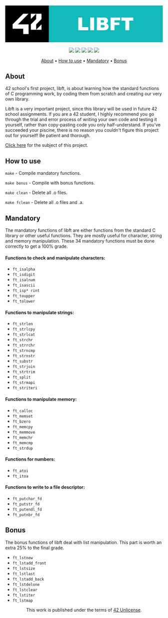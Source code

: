 <p align="center">
  <img src="https://github.com/jotavare/libft/blob/master/subject/42_libft_banner.png">
</p>

<p align="center">
	<img src="https://img.shields.io/badge/status-finished-success" />
	<img src="https://img.shields.io/badge/evaluated-22%20%2F%2012%20%2F%202022-success" />
	<img src="https://img.shields.io/badge/score-125%20%2F%20100-success" />
	<img src="https://img.shields.io/github/languages/top/jotavare/libft" />
	<img src="https://img.shields.io/github/last-commit/jotavare/libft" />
</p>

<p align="center">
	<a href="#about">About</a> •
	<a href="#how-to-use">How to use</a> •
	<a href="#mandatory">Mandatory</a> •
	<a href="#bonus">Bonus</a>
</p>

## About
42 school's first project, libft, is about learning how the standard functions of C programming work, by coding them from scratch and creating our very own library.

Libft is a very important project, since this library will be used in future 42 school assignments. If you are a 42 student, I highly recommend you go through the trial and error process of writing your own code and testing it yourself, rather than copy-pasting code you only half-understand. If you've succeeded your piscine, there is no reason you couldn't figure this project out for yourself! Be patient and thorough.

<a href="https://github.com/jotavare/libft/blob/master/subject/en_subject_libft.pdf">Click here</a> for the subject of this project.

## How to use
``make`` - Compile mandatory functions.

``make bonus`` - Compile with bonus functions.

``make clean`` - Delete all .o files.

``make fclean`` - Delete all .o files and .a.

## Mandatory
The mandatory functions of libft are either functions from the standard C library or other useful functions. They are mostly useful for character, string and memory manipulation. These 34 mandatory functions must be done correctly to get a 100% grade.

#### Functions to check and manipulate characters:

* ``ft_isalpha``
* ``ft_isdigit``
* ``ft_isalnum``
* ``ft_isascii``
* ``ft_isp* rint``
* ``ft_toupper``
* ``ft_tolower``

#### Functions to manipulate strings:

* ``ft_strlen``
* ``ft_strlcpy``
* ``ft_strlcat``
* ``ft_strchr``
* ``ft_strrchr``
* ``ft_strncmp``
* ``ft_strnstr``
* ``ft_substr``
* ``ft_strjoin``
* ``ft_strtrim``
* ``ft_split``
* ``ft_strmapi``
* ``ft_striteri``

#### Functions to manipulate memory:

* ``ft_calloc``
* ``ft_memset``
* ``ft_bzero``
* ``ft_memcpy``
* ``ft_memmove``
* ``ft_memchr``
* ``ft_memcmp``
* ``ft_strdup``

#### Functions for numbers:

* ``ft_atoi``
* ``ft_itoa``

#### Functions to write to a file descriptor:

* ``ft_putchar_fd``
* ``ft_putstr_fd``
* ``ft_putendl_fd``
* ``ft_putnbr_fd``

## Bonus
The bonus functions of libft deal with list manipulation. This part is worth an extra 25% to the final grade.

* ``ft_lstnew``
* ``ft_lstadd_front``
* ``ft_lstsize``
* ``ft_lstlast``
* ``ft_lstadd_back``
* ``ft_lstdelone``
* ``ft_lstclear``
* ``ft_lstiter``
* ``ft_lstmap``

<p align="center">
This work is published under the terms of <a href="https://github.com/gcamerli/42unlicense">42 Unlicense</a>.
</p>
